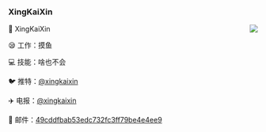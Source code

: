 ### XingKaiXin

<img align="right" src="https://github-readme-stats.vercel.app/api?username=xingkaixin&show_icons=true&icon_color=0366d6&text_color=24292e&bg_color=ffffff&hide_title=true" />

🤣 XingKaiXin

😪 工作：摸鱼

💻 技能：啥也不会

🐦 推特：[@xingkaixin](https://twitter.com/xingkaixin)

✈️ 电报：[@xingkaixin](https://t.me/xingkaixin)

📩 邮件：[49cddfbab53edc732fc3ff79be4e4ee9](mailto:xingkaixin@gmail.com)

